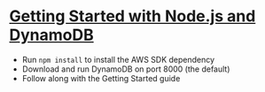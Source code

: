 # [Getting Started with Node.js and DynamoDB](http://docs.aws.amazon.com/amazondynamodb/latest/gettingstartedguide/GettingStarted.NodeJs.html)
- Run `npm install` to install the AWS SDK dependency
- Download and run DynamoDB on port 8000 (the default)
- Follow along with the Getting Started guide